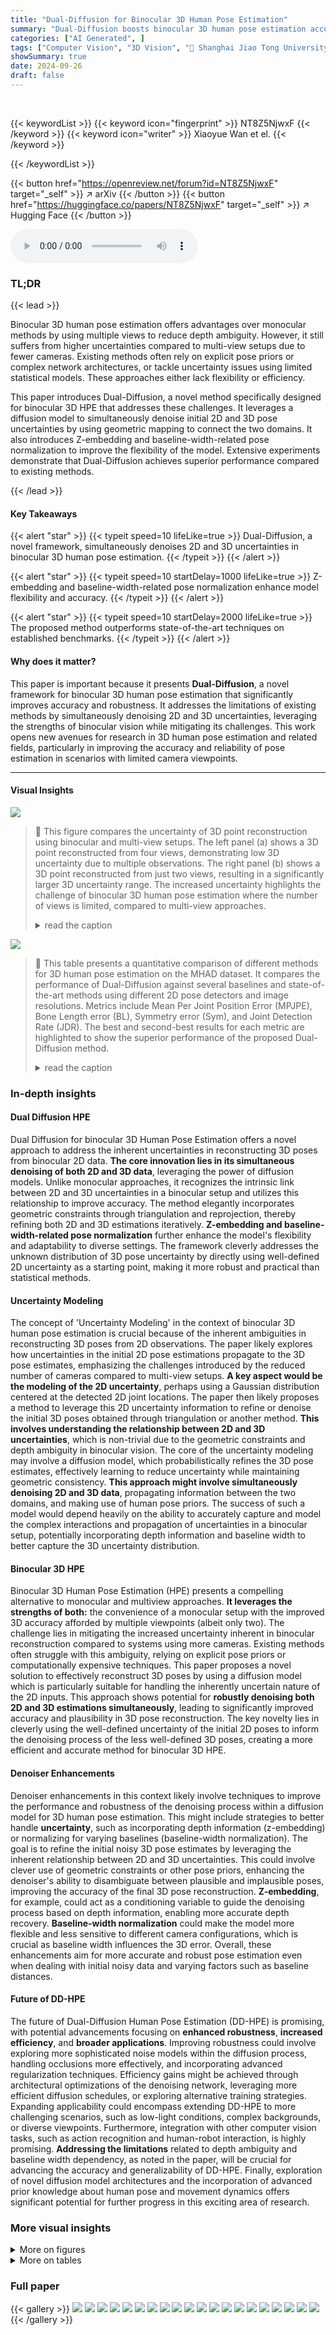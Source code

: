 ```yaml
---
title: "Dual-Diffusion for Binocular 3D Human Pose Estimation"
summary: "Dual-Diffusion boosts binocular 3D human pose estimation accuracy by simultaneously denoising 2D and 3D pose uncertainties using a diffusion model."
categories: ["AI Generated", ]
tags: ["Computer Vision", "3D Vision", "🏢 Shanghai Jiao Tong University",]
showSummary: true
date: 2024-09-26
draft: false
---
```


<br>

{{< keywordList >}}
{{< keyword icon="fingerprint" >}} NT8Z5NjwxF {{< /keyword >}}
{{< keyword icon="writer" >}} Xiaoyue Wan et el. {{< /keyword >}}
 
{{< /keywordList >}}

{{< button href="https://openreview.net/forum?id=NT8Z5NjwxF" target="_self" >}}
↗ arXiv
{{< /button >}}
{{< button href="https://huggingface.co/papers/NT8Z5NjwxF" target="_self" >}}
↗ Hugging Face
{{< /button >}}



<audio controls>
    <source src="https://ai-paper-reviewer.com/NT8Z5NjwxF/podcast.wav" type="audio/wav">
    Your browser does not support the audio element.
</audio>


### TL;DR


{{< lead >}}

Binocular 3D human pose estimation offers advantages over monocular methods by using multiple views to reduce depth ambiguity. However, it still suffers from higher uncertainties compared to multi-view setups due to fewer cameras. Existing methods often rely on explicit pose priors or complex network architectures, or tackle uncertainty issues using limited statistical models. These approaches either lack flexibility or efficiency. 

This paper introduces Dual-Diffusion, a novel method specifically designed for binocular 3D HPE that addresses these challenges. It leverages a diffusion model to simultaneously denoise initial 2D and 3D pose uncertainties by using geometric mapping to connect the two domains.  It also introduces Z-embedding and baseline-width-related pose normalization to improve the flexibility of the model. Extensive experiments demonstrate that Dual-Diffusion achieves superior performance compared to existing methods.

{{< /lead >}}


#### Key Takeaways

{{< alert "star" >}}
{{< typeit speed=10 lifeLike=true >}} Dual-Diffusion, a novel framework, simultaneously denoises 2D and 3D uncertainties in binocular 3D human pose estimation. {{< /typeit >}}
{{< /alert >}}

{{< alert "star" >}}
{{< typeit speed=10 startDelay=1000 lifeLike=true >}} Z-embedding and baseline-width-related pose normalization enhance model flexibility and accuracy. {{< /typeit >}}
{{< /alert >}}

{{< alert "star" >}}
{{< typeit speed=10 startDelay=2000 lifeLike=true >}} The proposed method outperforms state-of-the-art techniques on established benchmarks. {{< /typeit >}}
{{< /alert >}}

#### Why does it matter?
This paper is important because it presents **Dual-Diffusion**, a novel framework for binocular 3D human pose estimation that significantly improves accuracy and robustness.  It addresses the limitations of existing methods by simultaneously denoising 2D and 3D uncertainties, leveraging the strengths of binocular vision while mitigating its challenges. This work opens new avenues for research in 3D human pose estimation and related fields, particularly in improving the accuracy and reliability of pose estimation in scenarios with limited camera viewpoints.

------
#### Visual Insights



![](https://ai-paper-reviewer.com/NT8Z5NjwxF/figures_0_1.jpg)

> 🔼 This figure compares the uncertainty of 3D point reconstruction using binocular and multi-view setups.  The left panel (a) shows a 3D point reconstructed from four views, demonstrating low 3D uncertainty due to multiple observations. The right panel (b) shows a 3D point reconstructed from just two views, resulting in a significantly larger 3D uncertainty range. The increased uncertainty highlights the challenge of binocular 3D human pose estimation where the number of views is limited, compared to multi-view approaches.
> <details>
> <summary>read the caption</summary>
> Figure 1: Binocular reconstruction has higher 3D uncertainty compared to multi-view configurations.
> </details>





![](https://ai-paper-reviewer.com/NT8Z5NjwxF/tables_6_1.jpg)

> 🔼 This table presents a quantitative comparison of different methods for 3D human pose estimation on the MHAD dataset.  It compares the performance of Dual-Diffusion against several baselines and state-of-the-art methods using different 2D pose detectors and image resolutions.  Metrics include Mean Per Joint Position Error (MPJPE), Bone Length error (BL), Symmetry error (Sym), and Joint Detection Rate (JDR).  The best and second-best results for each metric are highlighted to show the superior performance of the proposed Dual-Diffusion method.
> <details>
> <summary>read the caption</summary>
> Table 1: Quantitative Comparison on MHAD. Scale is the resolution of image input to the 2D pose detector. The best results are highlighted in bold, and the second results are underlined. The results of the baseline comparison are in light blue, while the results of Dual-Diffusion are in dark blue.
> </details>





### In-depth insights


#### Dual Diffusion HPE
Dual Diffusion for binocular 3D Human Pose Estimation offers a novel approach to address the inherent uncertainties in reconstructing 3D poses from binocular 2D data.  **The core innovation lies in its simultaneous denoising of both 2D and 3D data**, leveraging the power of diffusion models. Unlike monocular approaches, it recognizes the intrinsic link between 2D and 3D uncertainties in a binocular setup and utilizes this relationship to improve accuracy. The method elegantly incorporates geometric constraints through triangulation and reprojection, thereby refining both 2D and 3D estimations iteratively.  **Z-embedding and baseline-width-related pose normalization** further enhance the model's flexibility and adaptability to diverse settings.  The framework cleverly addresses the unknown distribution of 3D pose uncertainty by directly using well-defined 2D uncertainty as a starting point, making it more robust and practical than statistical methods.

#### Uncertainty Modeling
The concept of 'Uncertainty Modeling' in the context of binocular 3D human pose estimation is crucial because of the inherent ambiguities in reconstructing 3D poses from 2D observations.  The paper likely explores how uncertainties in the initial 2D pose estimations propagate to the 3D pose estimates, emphasizing the challenges introduced by the reduced number of cameras compared to multi-view setups. **A key aspect would be the modeling of the 2D uncertainty**, perhaps using a Gaussian distribution centered at the detected 2D joint locations.  The paper then likely proposes a method to leverage this 2D uncertainty information to refine or denoise the initial 3D poses obtained through triangulation or another method. **This involves understanding the relationship between 2D and 3D uncertainties**, which is non-trivial due to the geometric constraints and depth ambiguity in binocular vision. The core of the uncertainty modeling may involve a diffusion model, which probabilistically refines the 3D pose estimates, effectively learning to reduce uncertainty while maintaining geometric consistency. **This approach might involve simultaneously denoising 2D and 3D data**, propagating information between the two domains, and making use of human pose priors.  The success of such a model would depend heavily on the ability to accurately capture and model the complex interactions and propagation of uncertainties in a binocular setup, potentially incorporating depth information and baseline width to better capture the 3D uncertainty distribution.

#### Binocular 3D HPE
Binocular 3D Human Pose Estimation (HPE) presents a compelling alternative to monocular and multiview approaches.  **It leverages the strengths of both:** the convenience of a monocular setup with the improved 3D accuracy afforded by multiple viewpoints (albeit only two). The challenge lies in mitigating the increased uncertainty inherent in binocular reconstruction compared to systems using more cameras.  Existing methods often struggle with this ambiguity, relying on explicit pose priors or computationally expensive techniques.  This paper proposes a novel solution to effectively reconstruct 3D poses by using a diffusion model which is particularly suitable for handling the inherently uncertain nature of the 2D inputs.  This approach shows potential for **robustly denoising both 2D and 3D estimations simultaneously**, leading to significantly improved accuracy and plausibility in 3D pose reconstruction.  The key novelty lies in cleverly using the well-defined uncertainty of the initial 2D poses to inform the denoising process of the less well-defined 3D poses, creating a more efficient and accurate method for binocular 3D HPE.

#### Denoiser Enhancements
Denoiser enhancements in this context likely involve techniques to improve the performance and robustness of the denoising process within a diffusion model for 3D human pose estimation.  This might include strategies to better handle **uncertainty**, such as incorporating depth information (z-embedding) or normalizing for varying baselines (baseline-width normalization).  The goal is to refine the initial noisy 3D pose estimates by leveraging the inherent relationship between 2D and 3D uncertainties.  This could involve clever use of geometric constraints or other pose priors, enhancing the denoiser's ability to disambiguate between plausible and implausible poses, improving the accuracy of the final 3D pose reconstruction.  **Z-embedding**, for example, could act as a conditioning variable to guide the denoising process based on depth information, enabling more accurate depth recovery. **Baseline-width normalization** could make the model more flexible and less sensitive to different camera configurations, which is crucial as baseline width influences the 3D error. Overall, these enhancements aim for more accurate and robust pose estimation even when dealing with initial noisy data and varying factors such as baseline distances.

#### Future of DD-HPE
The future of Dual-Diffusion Human Pose Estimation (DD-HPE) is promising, with potential advancements focusing on **enhanced robustness**, **increased efficiency**, and **broader applications**.  Improving robustness could involve exploring more sophisticated noise models within the diffusion process, handling occlusions more effectively, and incorporating advanced regularization techniques. Efficiency gains might be achieved through architectural optimizations of the denoising network, leveraging more efficient diffusion schedules, or exploring alternative training strategies. Expanding applicability could encompass extending DD-HPE to more challenging scenarios, such as low-light conditions, complex backgrounds, or diverse viewpoints.  Furthermore, integration with other computer vision tasks, such as action recognition and human-robot interaction, is highly promising.  **Addressing the limitations** related to depth ambiguity and baseline width dependency, as noted in the paper, will be crucial for advancing the accuracy and generalizability of DD-HPE.  Finally, exploration of novel diffusion model architectures and the incorporation of advanced prior knowledge about human pose and movement dynamics offers significant potential for further progress in this exciting area of research.


### More visual insights

<details>
<summary>More on figures
</summary>


![](https://ai-paper-reviewer.com/NT8Z5NjwxF/figures_3_1.jpg)

> 🔼 This figure illustrates the Dual-Diffusion method proposed in the paper.  Panel (a) shows the modeling process:  Noise is added iteratively to the ground truth 2D poses in the forward diffusion.  These noisy 2D poses are then used to estimate noisy 3D poses via triangulation. The reverse denoising process then refines these noisy 3D poses to obtain accurate 3D poses, which are then reprojected back to 2D space for consistency checking. Panel (b) depicts the inference process: Noisy 2D poses are used as input, converted to initial 3D poses, and then refined iteratively through K denoising steps, resulting in refined 3D poses and corresponding 2D poses.
> <details>
> <summary>read the caption</summary>
> Figure 2: Overview of Dual-Diffusion Method. (a) Modeling: In the forward diffusion process, noise is added to the ground truth binocular 2D poses uT for T steps, aligning with the distribution of initial estimated 2D poses. During the reverse denoising process, noisy 3D poses are progressively denoised to plausible poses. Geometric mapping is employed to connect 2D and 3D domains. (b) Inference: The initial 3D pose yT, reconstructed from binocular 2D poses uT, is denoised to y0. Then y0 is reprojected to the denoised 2D poses u0. The entire denoising process iterates for K times.
> </details>



![](https://ai-paper-reviewer.com/NT8Z5NjwxF/figures_8_1.jpg)

> 🔼 This figure shows the comparison of Dual-Diff and 2D-Diff methods under different diffusion steps (T).  The plot displays the Bone Length error (BL) and Symmetry error (Sym) for both methods as T varies.  The results indicate that Dual-Diff consistently outperforms 2D-Diff across all values of T, highlighting the effectiveness of denoising in the 3D domain compared to the 2D domain.
> <details>
> <summary>read the caption</summary>
> Figure 3: Dual-Diff (red) v.s. 2D-Diff (blue) under various T and K = 25.
> </details>



![](https://ai-paper-reviewer.com/NT8Z5NjwxF/figures_9_1.jpg)

> 🔼 This figure visualizes the step-wise errors of binocular 2D joints (u, v) during both the forward diffusion and reverse denoising processes.  The graph shows how the errors of the left and right u and v coordinates of a single joint (right knee) change over time. (a) shows the diffusion process:  noise is incrementally added, increasing the error from the ground truth. (b) shows the denoising process: the denoiser network progressively reduces the noise and error, leading to more accurate pose estimation.
> <details>
> <summary>read the caption</summary>
> Figure 4: Step-wise errors of binocular 2D joints, (u, v)left and (u, v)right, during the diffusion and denoising processes. The joint analyzed is the right knee.
> </details>



![](https://ai-paper-reviewer.com/NT8Z5NjwxF/figures_9_2.jpg)

> 🔼 This figure compares the 3D human pose estimation results of the proposed Dual-Diffusion method against two baseline methods: Triangulation and RSB-Pose.  The results are shown for both the H36M and MHAD datasets.  The gray skeleton represents the ground truth pose, while the black skeletons represent the estimated poses from each method. Red and blue points indicate joints on the right and left sides, respectively. Yellow arrows highlight areas where the Dual-Diffusion method shows significant improvement over the baselines.
> <details>
> <summary>read the caption</summary>
> Figure 5: Qualitative Comparison with Triangulation and RSB-Pose in 3D Pose Estimation. 2D poses are estimated by RSB-Pose152*. The gray skeleton is the ground truth, while the black represents the estimates. Red and blue points correspond to joints on the right and left sides, respectively. Yellow arrows indicate parts of significant improvement achieved by our method.
> </details>



![](https://ai-paper-reviewer.com/NT8Z5NjwxF/figures_14_1.jpg)

> 🔼 This figure illustrates the geometric relationship between 2D and 3D uncertainties in a binocular configuration. It shows how the uncertainty in the estimated 2D position of a point (represented by the range Δu) projects into a 3D uncertainty volume (represented by Δx, Δz, and Δz').  Points A, B, C, and D define the boundaries of this 3D uncertainty volume. The analysis in the paper uses this figure to derive mathematical formulas relating the 2D and 3D uncertainties, considering factors like baseline width (B) and depth (z).
> <details>
> <summary>read the caption</summary>
> Figure 6: 3D reconstructing uncertainty range of binocular configuration.
> </details>



![](https://ai-paper-reviewer.com/NT8Z5NjwxF/figures_15_1.jpg)

> 🔼 This figure illustrates the Dual-Diffusion method proposed in the paper. The left panel (a) shows the modeling process, where noise is added to the ground truth 2D poses step-by-step, then triangulated to create noisy 3D poses. The reverse process involves denoising the 3D poses, which are then reprojected back to 2D to ensure consistency. The right panel (b) shows the inference process, where initial 3D poses are denoised iteratively to obtain final accurate 3D and 2D poses.
> <details>
> <summary>read the caption</summary>
> Figure 2: Overview of Dual-Diffusion Method. (a) Modeling: In the forward diffusion process, noise is added to the ground truth binocular 2D poses u0 for T steps, aligning with the distribution of initial estimated 2D poses. During the reverse denoising process, noisy 3D poses are progressively denoised to plausible poses. Geometric mapping is employed to connect 2D and 3D domains. (b) Inference: The initial 3D pose yT, reconstructed from binocular 2D poses uT, is denoised to y0. Then y0 is reprojected to the denoised 2D poses u0. The entire denoising process iterates for K times.
> </details>



![](https://ai-paper-reviewer.com/NT8Z5NjwxF/figures_15_2.jpg)

> 🔼 This figure visualizes the uncertainty distribution of a 3D point reconstructed from binocular 2D poses, showing how this uncertainty changes with varying depth (a) and baseline width (b).  The plots show that the depth of the 3D point significantly impacts the uncertainty along all three axes (x, y, z), while the baseline width primarily affects uncertainty along the z-axis. This analysis supports the inclusion of z-embedding as a conditional input to the Dual-Diffusion model and the use of Baseline-width-related pose normalization to handle varying baseline widths.
> <details>
> <summary>read the caption</summary>
> Figure 7: Uncertainty distribution of a 3D point as (a) depth or (b) baseline width changes.
> </details>



![](https://ai-paper-reviewer.com/NT8Z5NjwxF/figures_16_1.jpg)

> 🔼 This figure illustrates the Dual-Diffusion method proposed in the paper.  Panel (a) shows the modeling process, detailing how noise is added to the ground truth 2D poses (forward diffusion) and how noisy 3D poses are denoised to plausible results (reverse denoising).  Geometric mapping connects the 2D and 3D domains. Panel (b) shows the inference process, illustrating how initial 3D poses are iteratively refined (K times) to produce accurate 3D and 2D poses.
> <details>
> <summary>read the caption</summary>
> Figure 2: Overview of Dual-Diffusion Method. (a) Modeling: In the forward diffusion process, noise is added to the ground truth binocular 2D poses u for T steps, aligning with the distribution of initial estimated 2D poses. During the reverse denoising process, noisy 3D poses are progressively denoised to plausible poses. Geometric mapping is employed to connect 2D and 3D domains. (b) Inference: The initial 3D pose yT, reconstructed from binocular 2D poses uT, is denoised to ỹ0. Then ỹ0 is reprojected to the denoised 2D poses ũ0. The entire denoising process iterates for K times.
> </details>



![](https://ai-paper-reviewer.com/NT8Z5NjwxF/figures_18_1.jpg)

> 🔼 This figure shows a qualitative comparison of 3D human pose estimation results between the proposed Dual-Diffusion method and two baseline methods (Triangulation and RSB-Pose) on the MHAD and H36M datasets.  The ground truth poses are shown in gray, while the estimated poses are shown in black.  Red and blue points represent joints on the right and left sides of the body, respectively.  Yellow arrows highlight areas where the Dual-Diffusion method shows significant improvement over the baseline methods. The comparison demonstrates the superiority of Dual-Diffusion in accuracy and handling self-occlusions, particularly in challenging poses.
> <details>
> <summary>read the caption</summary>
> Figure 5: Qualitative Comparison with Triangulation and RSB-Pose in 3D Pose Estimation. 2D poses are estimated by RSB-Pose152*. The gray skeleton is the ground truth, while the black represents the estimates. Red and blue points correspond to joints on the right and left sides, respectively. Yellow arrows indicate parts of significant improvement achieved by our method.
> </details>



![](https://ai-paper-reviewer.com/NT8Z5NjwxF/figures_18_2.jpg)

> 🔼 This figure compares the 3D human pose estimation results of the proposed Dual-Diffusion method against two baseline methods: Triangulation and RSB-Pose.  The ground truth poses are shown in gray, while the estimations from each method are in black.  Red and blue points differentiate right and left joints.  Yellow arrows highlight areas where Dual-Diffusion significantly outperforms the baselines.
> <details>
> <summary>read the caption</summary>
> Figure 5: Qualitative Comparison with Triangulation and RSB-Pose in 3D Pose Estimation. 2D poses are estimated by RSB-Pose152*. The gray skeleton is the ground truth, while the black represents the estimates. Red and blue points correspond to joints on the right and left sides, respectively. Yellow arrows indicate parts of significant improvement achieved by our method.
> </details>



</details>




<details>
<summary>More on tables
</summary>


![](https://ai-paper-reviewer.com/NT8Z5NjwxF/tables_6_2.jpg)
> 🔼 This table presents a quantitative comparison of the proposed Dual-Diffusion model's performance on the Human3.6M (H36M) dataset against several baseline and state-of-the-art methods.  The metrics evaluated include Mean Per Joint Position Error (MPJPE), Bone Length error (BL), Symmetry error (Sym), and Joint Detection Rate (JDR). The table is broken down by different model configurations and image scales, allowing for analysis of the model's effectiveness across different scenarios and computational costs.  The number of parameters (excluding the backbone network) is also provided for each method.
> <details>
> <summary>read the caption</summary>
> Table 2: Quantitative Comparison on H36M. Params is the number of model parameters excluding the backbone.
> </details>

![](https://ai-paper-reviewer.com/NT8Z5NjwxF/tables_7_1.jpg)
> 🔼 This table presents an ablation study evaluating the impact of each module (Z-embedding and BaseL-norm) in the Dual-Diffusion model on the MHAD dataset.  The results are compared against the baseline Triangulation method. It shows the effectiveness of each component in improving the accuracy of 3D pose estimation, measured by MPJPE, BL, and Sym metrics. The table also reports the model parameters and MACs for each configuration.
> <details>
> <summary>read the caption</summary>
> Table 3: Impact of Each Module. Experiments are conducted on MHAD with 2D poses estimated from RSB-Pose152*. The first row is the result generated by Tri.
> </details>

![](https://ai-paper-reviewer.com/NT8Z5NjwxF/tables_7_2.jpg)
> 🔼 This table shows the impact of the baseline width normalization (BaseL-norm) module on the performance of the Dual-Diffusion model.  The results presented are the mean per joint position error (MPJPE) for 3D poses generated using 2D poses estimated by the ResNet50 model.  The baseline width is varied (100mm and 300mm), comparing results with and without the BaseL-norm module enabled. This highlights the effectiveness of BaseL-norm in adapting the model's performance across different baseline settings.
> <details>
> <summary>read the caption</summary>
> Table 4: Impact of BaseL-norm. The results are MPJPE of 3D poses generated with 2D poses estimated from ResNet50.
> </details>

![](https://ai-paper-reviewer.com/NT8Z5NjwxF/tables_7_3.jpg)
> 🔼 This table compares the performance of three different diffusion models (random-noise, 2D-Diff, and Dual-Diff) in terms of Mean Per Joint Position Error (MPJPE) for different numbers of diffusion steps (T).  The 2D poses used as input to these models are estimated using the RSB-Pose152* method. The results show how the different models perform in reducing the uncertainty in 3D pose estimation as the number of diffusion steps changes. The Dual-Diff model, which denoises both 2D and 3D poses simultaneously, shows the best performance across all values of T.
> <details>
> <summary>read the caption</summary>
> Table 5: Comparison of Diffusion Models in MPJPE. The 2D poses are estimated from RSB-Pose152*. T is the overall diffusion steps.
> </details>

![](https://ai-paper-reviewer.com/NT8Z5NjwxF/tables_8_1.jpg)
> 🔼 This table presents the Mean Per Joint Position Error (MPJPE) results for 3D human pose estimation.  The denoiser model was trained on the MHAD dataset. It shows the MPJPE for both estimated 3D poses and simulated noisy 3D poses (GT+noise). The results are broken down by 2D pose detector used (ResNet152 and RSB-Pose152*), and whether the poses are from the training or testing set.  This table aims to validate how well the model captures the uncertainty of the initial 3D pose distribution.
> <details>
> <summary>read the caption</summary>
> Table 6: Validation of 3D Uncertainty Distribution Modeling. The results are MPJPE of 3D poses denoised by the denoiser trained with the MHAD training set.
> </details>

![](https://ai-paper-reviewer.com/NT8Z5NjwxF/tables_8_2.jpg)
> 🔼 This table compares the performance of Triangulation and Dual-Diffusion methods in reconstructing 3D pose uncertainty, using different training and testing dataset sizes. The goal is to show that Dual-Diffusion is more robust to the changes in training data size compared to Triangulation and DiffPose method.
> <details>
> <summary>read the caption</summary>
> Table 7: Comparison of Uncertainty Reconstructing and Uncertainty Statistics. The 2D poses are estimated form ResNet152.
> </details>

![](https://ai-paper-reviewer.com/NT8Z5NjwxF/tables_17_1.jpg)
> 🔼 This table presents a quantitative comparison of per-joint errors on the MHAD dataset for 3D human pose estimation. It compares the performance of the Triangulation method and the proposed Dual-Diffusion method using two different scales (256 and 384) for image resolution.  The errors are measured using Mean Per Joint Position Error (MPJPE) and are broken down for individual joints (Shoulder, Elbow, Wrist, Hip, Knee, Ankle, Pelvis, Belly, Neck, Nose, Head) providing a detailed view of the method's performance at each joint. The root joint's MPJPE is highlighted in green for emphasis.
> <details>
> <summary>read the caption</summary>
> Table 8: Quantitative Comparison of Per-Joint Error on MHAD. Scale is the resolution of image input to the 2D pose detector. The column in green is the root joint.
> </details>

![](https://ai-paper-reviewer.com/NT8Z5NjwxF/tables_17_2.jpg)
> 🔼 This table shows the performance of Dual-Diffusion on multiview settings (2, 3, and 4 views).  It demonstrates the model's generalizability to different numbers of cameras.  The results are compared against a Triangulation baseline, showing the improvement achieved by Dual-Diffusion in each multiview setting.  The metrics used include MPJPE, BL, Sym, and JDR.
> <details>
> <summary>read the caption</summary>
> Table 9: Applicability to Multiview Settings. The results are MPJPE of 3D poses denoised from the initial estimated 3D poses using ResNet152 in 2-view, 3-view, and 4-view H36M testing sets.
> </details>

![](https://ai-paper-reviewer.com/NT8Z5NjwxF/tables_17_3.jpg)
> 🔼 This table shows the impact of baseline width on the uncertainty of 2D and 3D pose estimations.  As the baseline width increases from 100mm to 300mm, the MPJPE (Mean Per Joint Position Error) for both 2D and 3D poses decreases. This indicates that a wider baseline leads to more accurate pose estimations, likely due to improved depth estimation in the binocular setup.
> <details>
> <summary>read the caption</summary>
> Table 10: Impact of Baseline Width to Uncertainty.
> </details>

![](https://ai-paper-reviewer.com/NT8Z5NjwxF/tables_17_4.jpg)
> 🔼 This table presents the impact of depth on uncertainty in 3D pose estimation using ResNet152 as a 2D pose detector. It shows the standard deviation (STD) of 2D and 3D MPJPE for both large and small datasets at various depths, demonstrating the relationship between 3D uncertainty and depth.
> <details>
> <summary>read the caption</summary>
> Table 11: Impact of Depth to Uncertainty. The 2D poses are estimated by ResNet152. STD is the standard deviation.
> </details>

![](https://ai-paper-reviewer.com/NT8Z5NjwxF/tables_17_5.jpg)
> 🔼 This table shows the impact of the number of inference iterations (K) on the performance of the Dual-Diffusion and 2D-Diff models.  The results, measured by MPJPE (Mean Per Joint Position Error) in mm, are shown for different values of K while keeping the diffusion steps (T) constant at 25. The table demonstrates the effect of iterative denoising on the accuracy of 3D pose estimation.
> <details>
> <summary>read the caption</summary>
> Table 12: Impact of Inference Iteration Times K. The results are based on RSB-Pose152*. 
> </details>

![](https://ai-paper-reviewer.com/NT8Z5NjwxF/tables_17_6.jpg)
> 🔼 This table presents the ablation study results on the MHAD dataset using the RSB-Pose152* as a 2D pose detector. It compares the performance of three different supervision strategies: using only 2D supervision, only 3D supervision, and using both 2D and 3D supervision. The results are measured by MPJPE, BL, and Sym, showing the impact of different supervision methods on the accuracy and plausibility of 3D pose estimation.
> <details>
> <summary>read the caption</summary>
> Table 13: Impact of Supervision. The experiments are conducted in MHAD, based on RSB-Pose152*.
> </details>

</details>




### Full paper

{{< gallery >}}
<img src="https://ai-paper-reviewer.com/NT8Z5NjwxF/1.png" class="grid-w50 md:grid-w33 xl:grid-w25" />
<img src="https://ai-paper-reviewer.com/NT8Z5NjwxF/2.png" class="grid-w50 md:grid-w33 xl:grid-w25" />
<img src="https://ai-paper-reviewer.com/NT8Z5NjwxF/3.png" class="grid-w50 md:grid-w33 xl:grid-w25" />
<img src="https://ai-paper-reviewer.com/NT8Z5NjwxF/4.png" class="grid-w50 md:grid-w33 xl:grid-w25" />
<img src="https://ai-paper-reviewer.com/NT8Z5NjwxF/5.png" class="grid-w50 md:grid-w33 xl:grid-w25" />
<img src="https://ai-paper-reviewer.com/NT8Z5NjwxF/6.png" class="grid-w50 md:grid-w33 xl:grid-w25" />
<img src="https://ai-paper-reviewer.com/NT8Z5NjwxF/7.png" class="grid-w50 md:grid-w33 xl:grid-w25" />
<img src="https://ai-paper-reviewer.com/NT8Z5NjwxF/8.png" class="grid-w50 md:grid-w33 xl:grid-w25" />
<img src="https://ai-paper-reviewer.com/NT8Z5NjwxF/9.png" class="grid-w50 md:grid-w33 xl:grid-w25" />
<img src="https://ai-paper-reviewer.com/NT8Z5NjwxF/10.png" class="grid-w50 md:grid-w33 xl:grid-w25" />
<img src="https://ai-paper-reviewer.com/NT8Z5NjwxF/11.png" class="grid-w50 md:grid-w33 xl:grid-w25" />
<img src="https://ai-paper-reviewer.com/NT8Z5NjwxF/12.png" class="grid-w50 md:grid-w33 xl:grid-w25" />
<img src="https://ai-paper-reviewer.com/NT8Z5NjwxF/13.png" class="grid-w50 md:grid-w33 xl:grid-w25" />
<img src="https://ai-paper-reviewer.com/NT8Z5NjwxF/14.png" class="grid-w50 md:grid-w33 xl:grid-w25" />
<img src="https://ai-paper-reviewer.com/NT8Z5NjwxF/15.png" class="grid-w50 md:grid-w33 xl:grid-w25" />
<img src="https://ai-paper-reviewer.com/NT8Z5NjwxF/16.png" class="grid-w50 md:grid-w33 xl:grid-w25" />
<img src="https://ai-paper-reviewer.com/NT8Z5NjwxF/17.png" class="grid-w50 md:grid-w33 xl:grid-w25" />
<img src="https://ai-paper-reviewer.com/NT8Z5NjwxF/18.png" class="grid-w50 md:grid-w33 xl:grid-w25" />
<img src="https://ai-paper-reviewer.com/NT8Z5NjwxF/19.png" class="grid-w50 md:grid-w33 xl:grid-w25" />
<img src="https://ai-paper-reviewer.com/NT8Z5NjwxF/20.png" class="grid-w50 md:grid-w33 xl:grid-w25" />
{{< /gallery >}}